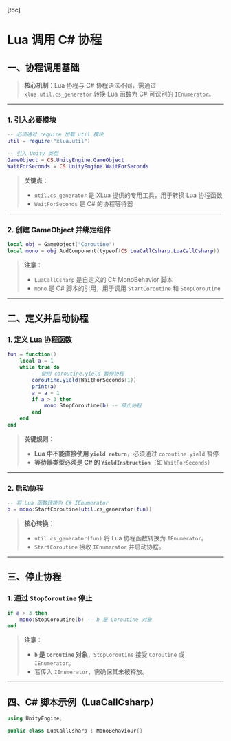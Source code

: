 [toc]

# Lua 调用 C# 协程

## 一、协程调用基础

> **核心机制**：Lua 协程与 C# 协程语法不同，需通过 `xlua.util.cs_generator` 转换 Lua 函数为 C# 可识别的 `IEnumerator`。

---

### 1. 引入必要模块
```lua
-- 必须通过 require 加载 util 模块
util = require("xlua.util")

-- 引入 Unity 类型
GameObject = CS.UnityEngine.GameObject
WaitForSeconds = CS.UnityEngine.WaitForSeconds
```

> **关键点**：
>
> - `util.cs_generator` 是 XLua 提供的专用工具，用于转换 Lua 协程函数
> - `WaitForSeconds` 是 C# 的协程等待器
---

### 2. 创建 GameObject 并绑定组件
```lua
local obj = GameObject("Coroutine")
local mono = obj:AddComponent(typeof(CS.LuaCallCsharp.LuaCallCsharp))
```

> **注意**：
>
> - `LuaCallCsharp` 是自定义的 C# MonoBehavior 脚本
> - `mono` 是 C# 脚本的引用，用于调用 `StartCoroutine` 和 `StopCoroutine`
---

## 二、定义并启动协程

### 1. 定义 Lua 协程函数
```lua
fun = function()
    local a = 1
    while true do
        -- 使用 coroutine.yield 暂停协程
        coroutine.yield(WaitForSeconds(1))
        print(a)
        a = a + 1
        if a > 3 then
            mono:StopCoroutine(b) -- 停止协程
        end
    end
end
```

> **关键规则**：
>
> - **Lua 中不能直接使用 `yield return`**，必须通过 `coroutine.yield` 暂停
> - **等待器类型必须是 C# 的 `YieldInstruction`**（如 `WaitForSeconds`）
---

### 2. 启动协程
```lua
-- 将 Lua 函数转换为 C# IEnumerator
b = mono:StartCoroutine(util.cs_generator(fun))
```

> **核心转换**：
>
> - `util.cs_generator(fun)` 将 Lua 协程函数转换为 `IEnumerator`。
> - `StartCoroutine` 接收 `IEnumerator` 并启动协程。
---

## 三、停止协程

### 1. 通过 `StopCoroutine` 停止
```lua
if a > 3 then
    mono:StopCoroutine(b) -- b 是 Coroutine 对象
end
```

> **注意**：
>
> - **`b` 是 `Coroutine` 对象**，`StopCoroutine` 接受 `Coroutine` 或 `IEnumerator`。
> - 若传入 `IEnumerator`，需确保其未被释放。
---

## 四、C# 脚本示例（LuaCallCsharp）

```csharp
using UnityEngine;

public class LuaCallCsharp : MonoBehaviour{}
```
